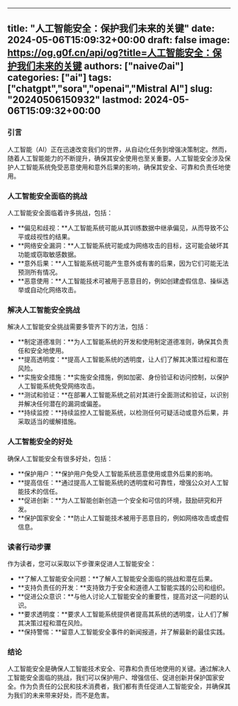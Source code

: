 
---
title: "人工智能安全：保护我们未来的关键"
date: 2024-05-06T15:09:32+00:00
draft: false
image: https://og.g0f.cn/api/og?title=人工智能安全：保护我们未来的关键
authors: ["naiveのai"]
categories: ["ai"]
tags: ["chatgpt","sora","openai","Mistral AI"]
slug: "20240506150932"
lastmod: 2024-05-06T15:09:32+00:00
---
### 引言

人工智能（AI）正在迅速改变我们的世界，从自动化任务到增强决策制定。然而，随着人工智能能力的不断提升，确保其安全使用也至关重要。人工智能安全涉及保护人工智能系统免受恶意使用和意外后果的影响，确保其安全、可靠和负责任地使用。

### 人工智能安全面临的挑战

人工智能安全面临着许多挑战，包括：

- **偏见和歧视：**人工智能系统可能从其训练数据中继承偏见，从而导致不公平或歧视性的结果。
- **网络安全漏洞：**人工智能系统可能成为网络攻击的目标，这可能会破坏其功能或窃取敏感数据。
- **意外后果：**人工智能系统可能产生意外或有害的后果，因为它们可能无法预测所有情况。
- **恶意使用：**人工智能技术可被用于恶意目的，例如创建虚假信息、操纵选举或自动化网络攻击。

### 解决人工智能安全挑战

解决人工智能安全挑战需要多管齐下的方法，包括：

- **制定道德准则：**为人工智能系统的开发和使用制定道德准则，确保其负责任和安全地使用。
- **提高透明度：**提高人工智能系统的透明度，让人们了解其决策过程和潜在风险。
- **实施安全措施：**实施安全措施，例如加密、身份验证和访问控制，以保护人工智能系统免受网络攻击。
- **测试和验证：**在部署人工智能系统之前对其进行全面测试和验证，以识别并解决任何潜在的漏洞或偏差。
- **持续监控：**持续监控人工智能系统，以检测任何可疑活动或意外后果，并采取适当的缓解措施。

### 人工智能安全的好处

确保人工智能安全有很多好处，包括：

- **保护用户：**保护用户免受人工智能系统恶意使用或意外后果的影响。
- **提高信任：**通过提高人工智能系统的透明度和可靠性，增强公众对人工智能技术的信任。
- **促进创新：**为人工智能创新创造一个安全和可信的环境，鼓励研究和开发。
- **保护国家安全：**防止人工智能技术被用于恶意目的，例如网络攻击或虚假信息。

### 读者行动步骤

作为读者，您可以采取以下步骤来促进人工智能安全：

- **了解人工智能安全问题：**了解人工智能安全面临的挑战和潜在后果。
- **支持负责任的开发：**支持致力于安全和道德人工智能实践的公司和组织。
- **促进公众意识：**与他人讨论人工智能安全的重要性，提高对这一问题的认识。
- **要求透明度：**要求人工智能系统提供者提高其系统的透明度，让人们了解其决策过程和潜在风险。
- **保持警惕：**留意人工智能安全事件的新闻报道，并了解最新的最佳实践。

### 结论

人工智能安全是确保人工智能技术安全、可靠和负责任地使用的关键。通过解决人工智能安全面临的挑战，我们可以保护用户、增强信任、促进创新并保护国家安全。作为负责任的公民和技术消费者，我们都有责任促进人工智能安全，并确保其为我们的未来带来好处，而不是危害。